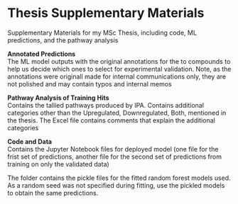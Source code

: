 # Thesis Supplementary Materials
Supplementary Materials for my MSc Thesis, including code, ML predictions, and the pathway analysis

**Annotated Predictions**  
The ML model outputs with the original annotations for the to compounds to help us decide which ones to select for experimental validation. Note, as the annotations were originall made for internal communications only, they are not polished and may contain typos and internal memos

**Pathway Analysis of Training Hits**  
Contains the tallied pathways produced by IPA. Contains additional categories other than the Upregulated, Downregulated, Both, mentioned in the thesis. The Excel file contains comments that explain the additional categories

**Code and Data**  
Contains the Jupyter Notebook files for deployed model (one file for the frist set of predictions, another file for the second set of predictions from training on only the validated data)

The folder contains the pickle files for the fitted random forest models used. As a random seed was not specified during fitting, use the pickled models to obtain the same predictions.
